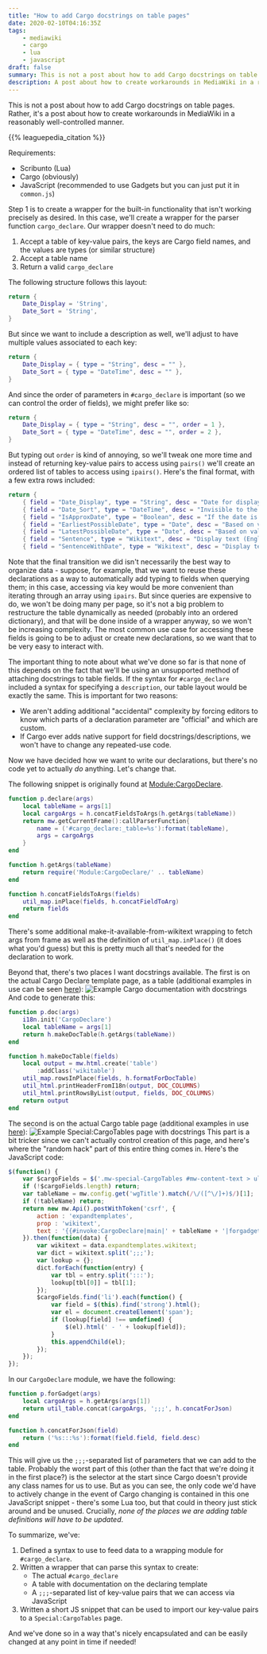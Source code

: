 ```yaml
---
title: "How to add Cargo docstrings on table pages"
date: 2020-02-10T04:16:35Z
tags:
    - mediawiki
    - cargo
    - lua
    - javascript
draft: false
summary: This is not a post about how to add Cargo docstrings on table pages. Rather, it's a post about how to create workarounds in MediaWiki in a reasonably well-controlled manner.
description: A post about how to create workarounds in MediaWiki in a reasonably well-controlled manner.
---
```

This is not a post about how to add Cargo docstrings on table pages. Rather, it's a post about how to create workarounds in MediaWiki in a reasonably well-controlled manner.

{{% leaguepedia_citation %}}

Requirements:
* Scribunto (Lua)
* Cargo (obviously)
* JavaScript (recommended to use Gadgets but you can just put it in `common.js`)

Step 1 is to create a wrapper for the built-in functionality that isn't working precisely as desired. In this case, we'll create a wrapper for the parser function `cargo_declare`. Our wrapper doesn't need to do much: 
1. Accept a table of key-value pairs, the keys are Cargo field names, and the values are types (or similar structure)
1. Accept a table name
1. Return a valid `cargo_declare`

The following structure follows this layout:
```lua
return {
    Date_Display = 'String',
    Date_Sort = 'String',
}
```

But since we want to include a description as well, we'll adjust to have multiple values associated to each key:
```lua
return {
    Date_Display = { type = "String", desc = "" },
    Date_Sort = { type = "DateTime", desc = "" },
}
```

And since the order of parameters in `#cargo_declare` is important (so we can control the order of fields), we might prefer like so:
```lua
return {
    Date_Display = { type = "String", desc = "", order = 1 },
    Date_Sort = { type = "DateTime", desc = "", order = 2 },
}
```

But typing out `order` is kind of annoying, so we'll tweak one more time and instead of returning key-value pairs to access using `pairs()` we'll create an ordered list of tables to access using `ipairs()`. Here's the final format, with a few extra rows included:
```lua
return {
	{ field = "Date_Display", type = "String", desc = "Date for displaying in timelines, may contain \"approx\" etc" },
	{ field = "Date_Sort", type = "DateTime", desc = "Invisible to the reader, but must be an exact date. Can guess if the date is approximate, put qualifying information into Date_Display" },
	{ field = "IsApproxDate", type = "Boolean", desc = "If the date is approx or not - independent from how much precision to use as the display, this will just add the text (approx.)" },
	{ field = "EarliestPossibleDate", type = "Date", desc = "Based on values of approx/display date" },
	{ field = "LatestPossibleDate", type = "Date", desc = "Based on values of approx/display date" },
	{ field = "Sentence", type = "Wikitext", desc = "Display text (English-only)" },
	{ field = "SentenceWithDate", type = "Wikitext", desc = "Display text (English-only). Prefixed by display date." },
```

Note that the final transition we did isn't necessarily the best way to organize data - suppose, for example, that we want to reuse these declarations as a way to automatically add typing to fields when querying them; in this case, accessing via key would be more convenient than iterating through an array using `ipairs`. But since queries are expensive to do, we won't be doing many per page, so it's not a big problem to restructure the table dynamically as needed (probably into an ordered dictionary), and that will be done inside of a wrapper anyway, so we won't be increasing complexity. The most common use case for accessing these fields is going to be to adjust or create new declarations, so we want that to be very easy to interact with.

The important thing to note about what we've done so far is that none of this depends on the fact that we'll be using an unsupported method of attaching docstrings to table fields. If the syntax for `#cargo_declare` included a syntax for specifying a `description`, our table layout would be exactly the same. This is important for two reasons:
* We aren't adding additional "accidental" complexity by forcing editors to know which parts of a declaration parameter are "official" and which are custom.
* If Cargo ever adds native support for field docstrings/descriptions, we won't have to change any repeated-use code.

Now we have decided how we want to write our declarations, but there's no code yet to actually *do* anything. Let's change that.

The following snippet is originally found at [Module:CargoDeclare](https://lol.gamepedia.com/Module:CargoDeclare).
```lua
function p.declare(args)
    local tableName = args[1]
    local cargoArgs = h.concatFieldsToArgs(h.getArgs(tableName))
    return mw.getCurrentFrame():callParserFunction{
        name = ('#cargo_declare:_table=%s'):format(tableName),
        args = cargoArgs
    }
end

function h.getArgs(tableName)
    return require('Module:CargoDeclare/' .. tableName)
end

function h.concatFieldsToArgs(fields)
    util_map.inPlace(fields, h.concatFieldToArg)
    return fields
end
```

There's some additional make-it-available-from-wikitext wrapping to fetch args from frame as well as the definition of `util_map.inPlace()` (it does what you'd guess) but this is pretty much all that's needed for the declaration to work.

Beyond that, there's two places I want docstrings available. The first is on the actual Cargo Declare template page, as a table (additional examples in use can be seen [here](https://lol.gamepedia.com/Category:Cargo_Declaration_Templates)):
![Example Cargo documentation with docstrings](/images/cargo-docstrings/doc-table.png)
And code to generate this:
```lua
function p.doc(args)
    i18n.init('CargoDeclare')
    local tableName = args[1]
    return h.makeDocTable(h.getArgs(tableName))
end

function h.makeDocTable(fields)
    local output = mw.html.create('table')
        :addClass('wikitable')
    util_map.rowsInPlace(fields, h.formatForDocTable)
    util_html.printHeaderFromI18n(output, DOC_COLUMNS)
    util_html.printRowsByList(output, fields, DOC_COLUMNS)
    return output
end
```

The second is on the actual Cargo table page (additional examples in use [here](https://lol.gamepedia.com/Special:CargoTables/)):
![Example Special:CargoTables page with docstrings](/images/cargo-docstrings/cargo-page.png)
This part is a bit tricker since we can't actually control creation of this page, and here's where the "random hack" part of this entire thing comes in. Here's the JavaScript code:

```js
$(function() {
    var $cargoFields = $('.mw-special-CargoTables #mw-content-text > ul');
    if (!$cargoFields.length) return;
    var tableName = mw.config.get('wgTitle').match(/\/([^\/]+)$/)[1];
    if (!tableName) return;
    return new mw.Api().postWithToken('csrf', {
        action : 'expandtemplates',
        prop : 'wikitext',
        text : '{{#invoke:CargoDeclare|main|' + tableName + '|forgadget=yes}}'
    }).then(function(data) {
        var wikitext = data.expandtemplates.wikitext;
        var dict = wikitext.split(';;;');
        var lookup = {};
        dict.forEach(function(entry) {
            var tbl = entry.split(':::');
            lookup[tbl[0]] = tbl[1];
        });
        $cargoFields.find('li').each(function() {
            var field = $(this).find('strong').html();
            var el = document.createElement('span');
            if (lookup[field] !== undefined) {
                $(el).html(' - ' + lookup[field]);
            }
            this.appendChild(el);
        });
    });
});
```
In our `CargoDeclare` module, we have the following:
```lua
function p.forGadget(args)
    local cargoArgs = h.getArgs(args[1])
    return util_table.concat(cargoArgs, ';;;', h.concatForJson)
end

function h.concatForJson(field)
    return ('%s:::%s'):format(field.field, field.desc)
end
```
This will give us the `;;;`-separated list of parameters that we can add to the table. Probably the worst part of this (other than the fact that we're doing it in the first place?) is the selector at the start since Cargo doesn't provide any class names for us to use. But as you can see, the only code we'd have to actively change in the event of Cargo changing is contained in this one JavaScript snippet - there's some Lua too, but that could in theory just stick around and be unused. Crucially, *none of the places we are adding table definitions will have to be updated*.

To summarize, we've:
1. Defined a syntax to use to feed data to a wrapping module for `#cargo_declare`.
1. Written a wrapper that can parse this syntax to create:
    * The actual `#cargo_declare`
    * A table with documentation on the declaring template
    * A `;;;`-separated list of key-value pairs that we can access via JavaScript
1. Written a short JS snippet that can be used to import our key-value pairs to a `Special:CargoTables` page.

And we've done so in a way that's nicely encapsulated and can be easily changed at any point in time if needed!
